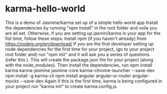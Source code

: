 # karma-hello-world
This is a demo of Jasmine/karma set up of a simple hello world app
Install the dependencies by running "npm install" in the root folder and voila you are all set. 
Otherwise, if you are setting up jasmin/karma in your app for the fist time, follow these steps:
  Install npm (if you haven't already) from https://nodejs.org/en/download/
  If you are the first developer setting up node dependencies for the first time for your project, (go to your project root folder and)     run "npm init" and it will ask you a series of questions. (refer this ). This will create the package.json file for your project (along   with the node_modules).
  Then install the dependencies, run 
    npm install karma karma-jasmine jasmine-core karma-chrome-launcher --save-dev
    npm install -g karma-cli
    npm install angular angular-ui-router angular-mocks --save-dev
  Again if this is the first time, karma is being configured in your project run "karma init" to create karma.config.js.

